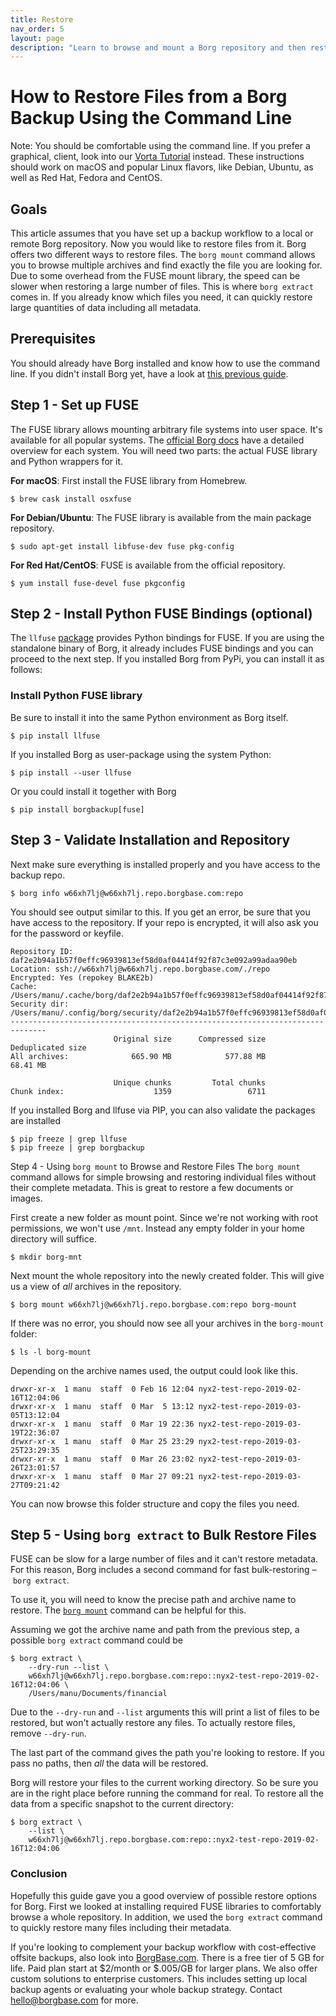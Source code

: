 ```yaml
---
title: Restore
nav_order: 5
layout: page
description: "Learn to browse and mount a Borg repository and then restore file in bulk using the `borg extract` command."
---
```


# How to Restore Files from a Borg Backup Using the Command Line

Note: You should be comfortable using the command line. If you prefer a graphical, client, look into our [Vorta Tutorial](/macos/how-to-backup-your-mac-using-the-vorta-backup-gui/) instead. These instructions should work on macOS and popular Linux flavors, like Debian, Ubuntu, as well as Red Hat, Fedora and CentOS.

## Goals
This article assumes that you have set up a backup workflow to a local or remote Borg repository. Now you would like to restore files from it. Borg offers two different ways to restore files. The `borg mount` command allows you to browse multiple archives and find exactly the file you are looking for. Due to some overhead from the FUSE mount library, the speed can be slower when restoring a large number of files. This is where `borg extract` comes in. If you already know which files you need, it can quickly restore large quantities of data including all metadata.

## Prerequisites
You should already have Borg installed and know how to use the command line. If you didn't install Borg yet, have a look at [this previous guide](https://docs.borgbase.com/linux/setup-borg-command-line/).

## Step 1 - Set up FUSE
The FUSE library allows mounting arbitrary file systems into user space. It's available for all popular systems. The [official Borg docs](https://borgbackup.readthedocs.io/en/stable/installation.html) have a detailed overview for each system. You will need two parts: the actual FUSE library and Python wrappers for it.

**For macOS**: First install the FUSE library from Homebrew.

```
$ brew cask install osxfuse
```

**For Debian/Ubuntu**: The FUSE library is available from the main package repository.

```
$ sudo apt-get install libfuse-dev fuse pkg-config
```

**For Red Hat/CentOS**: FUSE is available from the official repository.
```
$ yum install fuse-devel fuse pkgconfig
```

## Step 2 - Install Python FUSE Bindings (optional)
The `llfuse` [package](https://pypi.org/project/llfuse/) provides Python bindings for FUSE. If you are using the standalone binary of Borg, it already includes FUSE bindings and you can proceed to the next step. If you installed Borg from PyPi, you can install it as follows:

### Install Python FUSE library
Be sure to install it into the same Python environment as Borg itself.

```
$ pip install llfuse
```

If you installed Borg as user-package using the system Python:

```
$ pip install --user llfuse
```

Or you could install it together with Borg

```
$ pip install borgbackup[fuse]
```

## Step 3 - Validate Installation and Repository
Next make sure everything is installed properly and you have access to the backup repo.

```
$ borg info w66xh7lj@w66xh7lj.repo.borgbase.com:repo
```

You should see output similar to this. If you get an error, be sure that you have access to the repository. If your repo is encrypted, it will also ask you for the password or keyfile.

```
Repository ID: daf2e2b94a1b57f0effc96939813ef58d0af04414f92f87c3e092a99adaa90eb
Location: ssh://w66xh7lj@w66xh7lj.repo.borgbase.com/./repo
Encrypted: Yes (repokey BLAKE2b)
Cache: /Users/manu/.cache/borg/daf2e2b94a1b57f0effc96939813ef58d0af04414f92f87c3e092a99adaa90eb
Security dir: /Users/manu/.config/borg/security/daf2e2b94a1b57f0effc96939813ef58d0af04414f92f87c3e092a99adaa90eb
------------------------------------------------------------------------------
                       Original size      Compressed size    Deduplicated size
All archives:              665.90 MB            577.88 MB             68.41 MB

                       Unique chunks         Total chunks
Chunk index:                    1359                 6711
```

If you installed Borg and llfuse via PIP, you can also validate the packages are installed

```
$ pip freeze | grep llfuse
$ pip freeze | grep borgbackup
```

Step 4 - Using `borg mount` to Browse and Restore Files
The `borg mount` command allows for simple browsing and restoring individual files without their complete metadata. This is great to restore a few documents or images.

First create a new folder as mount point. Since we're not working with root permissions, we won't use `/mnt`. Instead any empty folder in your home directory will suffice.

```
$ mkdir borg-mnt
```

Next mount the whole repository into the newly created folder. This will give us a view of *all* archives in the repository.

```
$ borg mount w66xh7lj@w66xh7lj.repo.borgbase.com:repo borg-mount
```

If there was no error, you should now see all your archives in the `borg-mount` folder:

```
$ ls -l borg-mount
```

Depending on the archive names used, the output could look like this.

```
drwxr-xr-x  1 manu  staff  0 Feb 16 12:04 nyx2-test-repo-2019-02-16T12:04:06
drwxr-xr-x  1 manu  staff  0 Mar  5 13:12 nyx2-test-repo-2019-03-05T13:12:04
drwxr-xr-x  1 manu  staff  0 Mar 19 22:36 nyx2-test-repo-2019-03-19T22:36:07
drwxr-xr-x  1 manu  staff  0 Mar 25 23:29 nyx2-test-repo-2019-03-25T23:29:35
drwxr-xr-x  1 manu  staff  0 Mar 26 23:02 nyx2-test-repo-2019-03-26T23:01:57
drwxr-xr-x  1 manu  staff  0 Mar 27 09:21 nyx2-test-repo-2019-03-27T09:21:42
```

You can now browse this folder structure and copy the files you need.

## Step 5 - Using `borg extract` to Bulk Restore Files
FUSE can be slow for a large number of files and it can't restore metadata. For this reason, Borg includes a second command for fast bulk-restoring – `borg extract`.

To use it, you will need to know the precise path and archive name to restore. The [`borg mount`](https://borgbackup.readthedocs.io/en/stable/usage/extract.html) command can be helpful for this.

Assuming we got the archive name and path from the previous step, a possible `borg extract` command could be

```
$ borg extract \
    --dry-run --list \
    w66xh7lj@w66xh7lj.repo.borgbase.com:repo::nyx2-test-repo-2019-02-16T12:04:06 \
    /Users/manu/Documents/financial
```

Due to the `--dry-run` and `--list` arguments this will print a list of files to be restored, but won't actually restore any files. To actually restore files, remove `--dry-run`.

The last part of the command gives the path you're looking to restore. If you pass no paths, then *all* the data will be restored.

Borg will restore your files to the current working directory. So be sure you are in the right place before running the command for real. To restore all the data from a specific snapshot to the current directory:

```
$ borg extract \
    --list \
    w66xh7lj@w66xh7lj.repo.borgbase.com:repo::nyx2-test-repo-2019-02-16T12:04:06
```

### Conclusion
Hopefully this guide gave you a good overview of possible restore options for Borg. First we looked at installing required FUSE libraries to comfortably browse a whole repository. In addition, we used the `borg extract` command to quickly restore many files including their metadata.

If you're looking to complement your backup workflow with cost-effective offsite backups, also look into [BorgBase.com](https://www.borgbase.com). There is a free tier of 5 GB for life. Paid plan start at $2/month or $.005/GB for larger plans. We also offer custom solutions to enterprise customers. This includes setting up local backup agents or evaluating your whole backup strategy. Contact [hello@borgbase.com](mailto:hello@borgbase.com) for more.